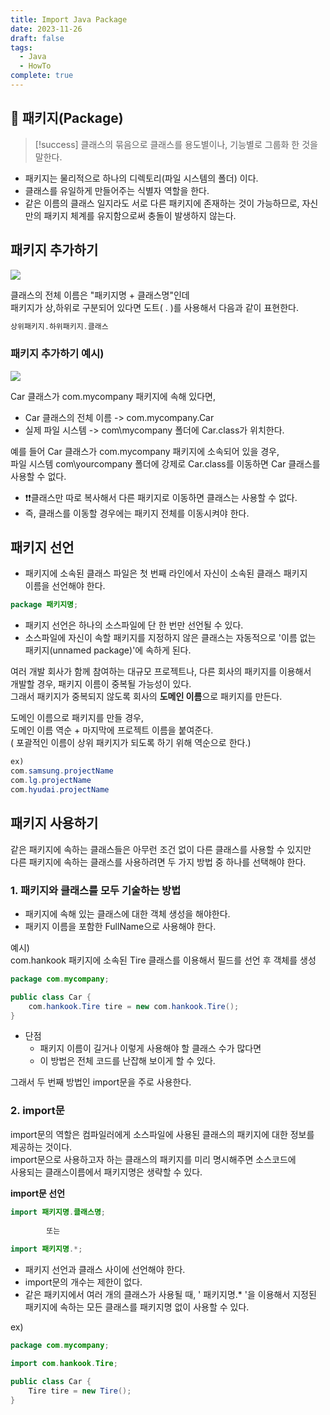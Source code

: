 ```yaml
---
title: Import Java Package
date: 2023-11-26
draft: false
tags:
  - Java
  - HowTo
complete: true
---
```

## 📝 패키지(Package)

> [!success] 
> 클래스의 묶음으로 클래스를 용도별이나, 기능별로 그룹화 한 것을 말한다.

- 패키지는 물리적으로 하나의 디렉토리(파일 시스템의 폴더) 이다.
- 클래스를 유일하게 만들어주는 식별자 역할을 한다.
- 같은 이름의 클래스 일지라도 서로 다른 패키지에 존재하는 것이 가능하므로, 자신만의 패키지 체계를 유지함으로써 충돌이 발생하지 않는다.

## 패키지 추가하기

![](https://velog.velcdn.com/images/hyun_ha/post/52b84a77-5c68-4308-9fb9-7adac7df8ce8/image.PNG)

클래스의 전체 이름은 "패키지명 + 클래스명"인데  
패키지가 상,하위로 구분되어 있다면 도트( . )를 사용해서 다음과 같이 표현한다.

```java
상위패키지.하위패키지.클래스
```

### 패키지 추가하기 예시)

![](https://velog.velcdn.com/images/hyun_ha/post/67fe24ea-0bb7-4fc0-96ef-f005115d94d2/image.PNG)

Car 클래스가 com.mycompany 패키지에 속해 있다면,
- Car 클래스의 전체 이름 -> com.mycompany.Car
- 실제 파일 시스템 -> com\mycompany 폴더에 Car.class가 위치한다. 
  
예를 들어 Car 클래스가 com.mycompany 패키지에 소속되어 있을 경우,  
파일 시스템 com\yourcompany 폴더에 강제로 Car.class를 이동하면 Car 클래스를 사용할 수 없다.
- ❗❗클래스만 따로 복사해서 다른 패키지로 이동하면 클래스는 사용할 수 없다.
- 즉, 클래스를 이동할 경우에는 패키지 전체를 이동시켜야 한다.

## 패키지 선언
- 패키지에 소속된 클래스 파일은 첫 번째 라인에서 자신이 소속된 클래스 패키지  
    이름을 선언해야 한다.

```java
package 패키지명;   
```

- 패키지 선언은 하나의 소스파일에 단 한 번만 선언될 수 있다.
- 소스파일에 자신이 속할 패키지를 지정하지 않은 클래스는 자동적으로 '이름 없는 패키지(unnamed package)'에 속하게 된다.
  

여러 개발 회사가 함께 참여하는 대규모 프로젝트나, 다른 회사의 패키지를 이용해서  
개발할 경우, 패키지 이름이 중복될 가능성이 있다.  
그래서 패키지가 중복되지 않도록 회사의 **도메인 이름**으로 패키지를 만든다.

도메인 이름으로 패키지를 만들 경우,  
도메인 이름 역순 + 마지막에 프로젝트 이름을 붙여준다.  
( 포괄적인 이름이 상위 패키지가 되도록 하기 위해 역순으로 한다.)

```java
ex)
com.samsung.projectName
com.lg.projectName
com.hyudai.projectName
```

  
  

## 패키지 사용하기
같은 패키지에 속하는 클래스들은 아무런 조건 없이 다른 클래스를 사용할 수 있지만  
다른 패키지에 속하는 클래스를 사용하려면 두 가지 방법 중 하나를 선택해야 한다.  
  
### 1. 패키지와 클래스를 모두 기술하는 방법
- 패키지에 속해 있는 클래스에 대한 객체 생성을 해야한다.
- 패키지 이름을 포함한 FullName으로 사용해야 한다.

예시)  
com.hankook 패키지에 소속된 Tire 클래스를 이용해서 필드를 선언 후 객체를 생성

```java
package com.mycompany;

public class Car {
	com.hankook.Tire tire = new com.hankook.Tire();
}
```
- 단점
    - 패키지 이름이 길거나 이렇게 사용해야 할 클래스 수가 많다면  
    - 이 방법은 전체 코드를 난잡해 보이게 할 수 있다.

그래서 두 번째 방법인 import문을 주로 사용한다.
  
### 2. import문

import문의 역할은 컴파일러에게 소스파일에 사용된 클래스의 패키지에 대한 정보를  
제공하는 것이다.  
import문으로 사용하고자 하는 클래스의 패키지를 미리 명시해주면 소스코드에  
사용되는 클래스이름에서 패키지명은 생략할 수 있다.  
  
**import문 선언**
```java
import 패키지명.클래스명;
		
        또는
        
import 패키지명.*;
```

- 패키지 선언과 클래스 사이에 선언해야 한다.
- import문의 개수는 제한이 없다.
- 같은 패키지에서 여러 개의 클래스가 사용될 때, ' 패키지명.* '을 이용해서 지정된 패키지에 속하는 모든 클래스를 패키지명 없이 사용할 수 있다. 

ex)
```java
package com.mycompany;

import com.hankook.Tire;

public class Car {
	Tire tire = new Tire();
}
```